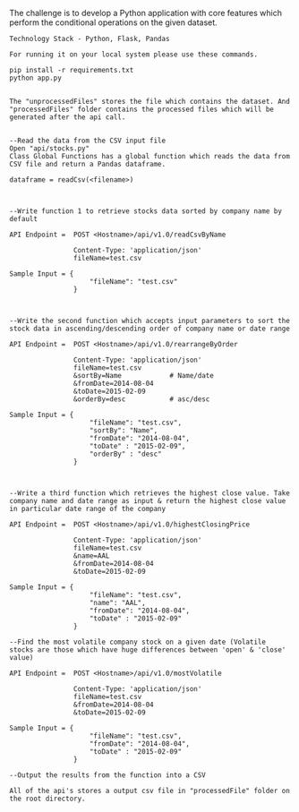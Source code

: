 The challenge is to develop a Python application with core features which perform the conditional operations on the given dataset.

    Technology Stack - Python, Flask, Pandas
    
    For running it on your local system please use these commands.

    pip install -r requirements.txt
    python app.py


    The "unprocessedFiles" stores the file which contains the dataset. And "processedFiles" folder contains the processed files which will be generated after the api call. 


    --Read the data from the CSV input file
    Open "api/stocks.py"
    Class Global Functions has a global function which reads the data from CSV file and return a Pandas dataframe.

    dataframe = readCsv(<filename>)



    --Write function 1 to retrieve stocks data sorted by company name by default

    API Endpoint =  POST <Hostname>/api/v1.0/readCsvByName

                    Content-Type: 'application/json'
	                fileName=test.csv

    Sample Input = {
	                    "fileName": "test.csv"
                    }



    --Write the second function which accepts input parameters to sort the stock data in ascending/descending order of company name or date range

    API Endpoint =  POST <Hostname>/api/v1.0/rearrangeByOrder

                    Content-Type: 'application/json'
	                fileName=test.csv
	                &sortBy=Name            # Name/date
	                &fromDate=2014-08-04 
	                &toDate=2015-02-09
	                &orderBy=desc           # asc/desc

    Sample Input = {
	                    "fileName": "test.csv",
	                    "sortBy": "Name",
	                    "fromDate": "2014-08-04", 
	                    "toDate" : "2015-02-09",
	                    "orderBy" : "desc"
                    }



    --Write a third function which retrieves the highest close value. Take company name and date range as input & return the highest close value in particular date range of the company

    API Endpoint =  POST <Hostname>/api/v1.0/highestClosingPrice

                    Content-Type: 'application/json'
	                fileName=test.csv
	                &name=AAL
	                &fromDate=2014-08-04 
	                &toDate=2015-02-09

    Sample Input = {
	                    "fileName": "test.csv",
	                    "name": "AAL",
	                    "fromDate": "2014-08-04", 
	                    "toDate" : "2015-02-09"
                    }

    --Find the most volatile company stock on a given date (Volatile stocks are those which have huge differences between 'open' & 'close' value)

    API Endpoint =  POST <Hostname>/api/v1.0/mostVolatile

                    Content-Type: 'application/json'
	                fileName=test.csv
	                &fromDate=2014-08-04 
	                &toDate=2015-02-09

    Sample Input = {
	                    "fileName": "test.csv",
	                    "fromDate": "2014-08-04", 
	                    "toDate" : "2015-02-09"
                    }

    --Output the results from the function into a CSV

    All of the api's stores a output csv file in "processedFile" folder on the root directory.